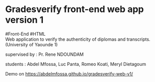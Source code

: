 # Gradesverify front-end web app version 1

#Front-End #HTML  
Web application to verify the authenticity of diplomas and transcripts. (University of Yaounde 1)


  supervised by : Pr. Rene NDOUNDAM
  
  
  students : Abdel Mfossa, Luc Panta, Romeo Koati, Meryl Dietagoum
  
Demo on https://abdelmfossa.github.io/gradesverify-web-v1/
